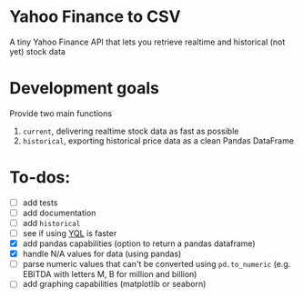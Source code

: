 # Yahoo Finance to CSV
A tiny Yahoo Finance API that lets you retrieve realtime and historical (not yet) stock data

# Development goals
Provide two main functions  
1. `current`, delivering realtime stock data as fast as possible
2. `historical`, exporting historical price data as a clean Pandas DataFrame

# To-dos:
- [ ] add tests
- [ ] add documentation
- [ ] add `historical`
- [ ] see if using [YQL](https://github.com/lukaszbanasiak/yahoo-finance/blob/master/yahoo_finance/yql.py) is faster
- [x] add pandas capabilities (option to return a pandas dataframe)
- [x] handle N/A values for data (using pandas)
- [ ] parse numeric values that can't be converted using `pd.to_numeric` (e.g. EBITDA with letters M, B for million and billion)
- [ ] add graphing capabilities (matplotlib or seaborn)
